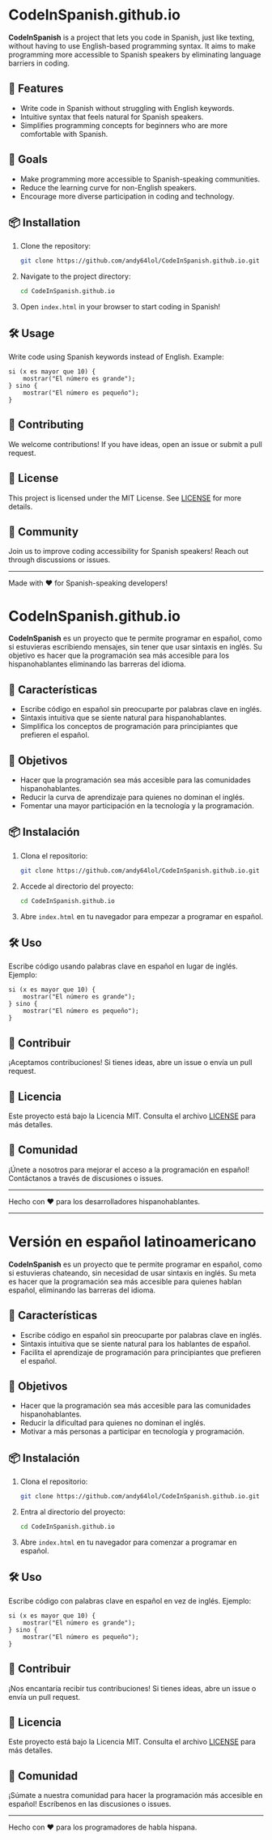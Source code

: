 # CodeInSpanish.github.io

**CodeInSpanish** is a project that lets you code in Spanish, just like texting, without having to use English-based programming syntax. It aims to make programming more accessible to Spanish speakers by eliminating language barriers in coding.

## 🚀 Features
- Write code in Spanish without struggling with English keywords.
- Intuitive syntax that feels natural for Spanish speakers.
- Simplifies programming concepts for beginners who are more comfortable with Spanish.

## 🎯 Goals
- Make programming more accessible to Spanish-speaking communities.
- Reduce the learning curve for non-English speakers.
- Encourage more diverse participation in coding and technology.

## 📦 Installation
1. Clone the repository:
   ```sh
   git clone https://github.com/andy64lol/CodeInSpanish.github.io.git
   ```
2. Navigate to the project directory:
   ```sh
   cd CodeInSpanish.github.io
   ```
3. Open `index.html` in your browser to start coding in Spanish!

## 🛠 Usage
Write code using Spanish keywords instead of English. Example:
```spanish
si (x es mayor que 10) {
    mostrar("El número es grande");
} sino {
    mostrar("El número es pequeño");
}
```

## 📌 Contributing
We welcome contributions! If you have ideas, open an issue or submit a pull request.

## 📜 License
This project is licensed under the MIT License. See [LICENSE](LICENSE) for more details.

## 💬 Community
Join us to improve coding accessibility for Spanish speakers! Reach out through discussions or issues.

---
Made with ❤️ for Spanish-speaking developers!


# CodeInSpanish.github.io

**CodeInSpanish** es un proyecto que te permite programar en español, como si estuvieras escribiendo mensajes, sin tener que usar sintaxis en inglés. Su objetivo es hacer que la programación sea más accesible para los hispanohablantes eliminando las barreras del idioma.

## 🚀 Características
- Escribe código en español sin preocuparte por palabras clave en inglés.
- Sintaxis intuitiva que se siente natural para hispanohablantes.
- Simplifica los conceptos de programación para principiantes que prefieren el español.

## 🎯 Objetivos
- Hacer que la programación sea más accesible para las comunidades hispanohablantes.
- Reducir la curva de aprendizaje para quienes no dominan el inglés.
- Fomentar una mayor participación en la tecnología y la programación.

## 📦 Instalación
1. Clona el repositorio:
   ```sh
   git clone https://github.com/andy64lol/CodeInSpanish.github.io.git
   ```
2. Accede al directorio del proyecto:
   ```sh
   cd CodeInSpanish.github.io
   ```
3. Abre `index.html` en tu navegador para empezar a programar en español.

## 🛠 Uso
Escribe código usando palabras clave en español en lugar de inglés. Ejemplo:
```spanish
si (x es mayor que 10) {
    mostrar("El número es grande");
} sino {
    mostrar("El número es pequeño");
}
```

## 📌 Contribuir
¡Aceptamos contribuciones! Si tienes ideas, abre un issue o envía un pull request.

## 📜 Licencia
Este proyecto está bajo la Licencia MIT. Consulta el archivo [LICENSE](LICENSE) para más detalles.

## 💬 Comunidad
¡Únete a nosotros para mejorar el acceso a la programación en español! Contáctanos a través de discusiones o issues.

---
Hecho con ❤️ para los desarrolladores hispanohablantes.

---

# Versión en español latinoamericano

**CodeInSpanish** es un proyecto que te permite programar en español, como si estuvieras chateando, sin necesidad de usar sintaxis en inglés. Su meta es hacer que la programación sea más accesible para quienes hablan español, eliminando las barreras del idioma.

## 🚀 Características
- Escribe código en español sin preocuparte por palabras clave en inglés.
- Sintaxis intuitiva que se siente natural para los hablantes de español.
- Facilita el aprendizaje de programación para principiantes que prefieren el español.

## 🎯 Objetivos
- Hacer que la programación sea más accesible para las comunidades hispanohablantes.
- Reducir la dificultad para quienes no dominan el inglés.
- Motivar a más personas a participar en tecnología y programación.

## 📦 Instalación
1. Clona el repositorio:
   ```sh
   git clone https://github.com/andy64lol/CodeInSpanish.github.io.git
   ```
2. Entra al directorio del proyecto:
   ```sh
   cd CodeInSpanish.github.io
   ```
3. Abre `index.html` en tu navegador para comenzar a programar en español.

## 🛠 Uso
Escribe código con palabras clave en español en vez de inglés. Ejemplo:
```spanish
si (x es mayor que 10) {
    mostrar("El número es grande");
} sino {
    mostrar("El número es pequeño");
}
```

## 📌 Contribuir
¡Nos encantaría recibir tus contribuciones! Si tienes ideas, abre un issue o envía un pull request.

## 📜 Licencia
Este proyecto está bajo la Licencia MIT. Consulta el archivo [LICENSE](LICENSE) para más detalles.

## 💬 Comunidad
¡Súmate a nuestra comunidad para hacer la programación más accesible en español! Escríbenos en las discusiones o issues.

---
Hecho con ❤️ para los programadores de habla hispana.
